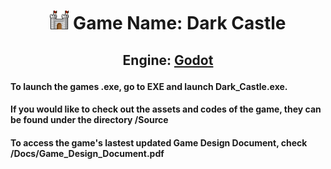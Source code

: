 # <p align="center"> <img src="https://github.com/Nansun1202/Nansun1202/blob/main/emoji/castle.gif?raw=true" width="30"/> Game Name: Dark Castle </p>

## <p align="center"> Engine: [Godot](https://godotengine.org/) </p> 

#### To launch the games .exe, go to EXE and launch Dark_Castle.exe.

#### If you would like to check out the assets and codes of the game, they can be found under the directory /Source

#### To access the game's lastest updated Game Design Document, check /Docs/Game_Design_Document.pdf
